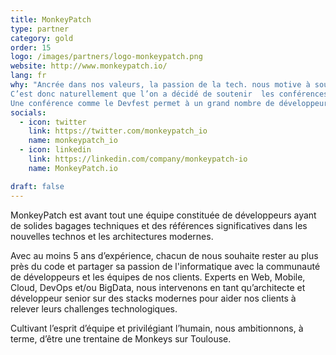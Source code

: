 ```yaml
---
title: MonkeyPatch
type: partner
category: gold
order: 15
logo: /images/partners/logo-monkeypatch.png
website: http://www.monkeypatch.io/
lang: fr
why: "Ancrée dans nos valeurs, la passion de la tech. nous motive à soutenir les initiatives qui permettent de promouvoir, d’échanger ou de partager autour des nouvelles technos et des architectures modernes.
C’est donc naturellement que l’on a décidé de soutenir  les conférences en Occitanie (DevFest Toulouse, SunnyTech) et les meetups (GDG Toulouse, JUG Toulouse).
Une conférence comme le Devfest permet à un grand nombre de développeurs d’avoir accès à des conférences de qualité. C’est également une belle occasion pour que certains Monkeys pitchent des talks reprenant leur veille ou leurs retours d’expérience."
socials:
  - icon: twitter
    link: https://twitter.com/monkeypatch_io
    name: monkeypatch_io
  - icon: linkedin
    link: https://linkedin.com/company/monkeypatch-io
    name: MonkeyPatch.io

draft: false
---
```

MonkeyPatch est avant tout une équipe constituée de développeurs ayant de solides bagages techniques et des références significatives dans les nouvelles technos et les architectures modernes.

Avec au moins 5 ans d’expérience, chacun de nous souhaite rester au plus près du code et partager sa passion de l'informatique avec la communauté de développeurs et les équipes de nos clients.
Experts en Web, Mobile, Cloud, DevOps et/ou BigData, nous intervenons en tant qu’architecte et développeur senior sur des stacks modernes pour aider nos clients à relever leurs challenges technologiques.

Cultivant l’esprit d’équipe et privilégiant l’humain, nous ambitionnons, à terme, d’être une trentaine de Monkeys sur Toulouse.


